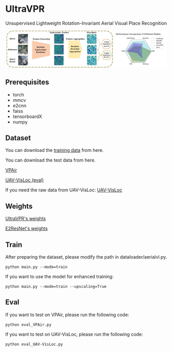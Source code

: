 # UltraVPR
Unsupervised Lightweight Rotation-Invariant Aerial Visual Place Recognition 

![image](https://github.com/cbbhuxx/UltraVPR/blob/main/img/example0.jpg)

## Prerequisites
- torch
- mmcv
- e2cnn
- faiss
- tensorboardX
- numpy



## Dataset
You can download the [training data](https://cloud.tsinghua.edu.cn/d/68c3a4ed24cc40f1a7da/?p=%2Ftraining_data&mode=list) from here.

You can download the test data from here.

[VPAir](https://github.com/AerVisLoc/vpair?tab=readme-ov-file)

[UAV-VisLoc (eval)](https://drive.google.com/drive/folders/1u7f338ZHbZbMdJPA_a_NPWXX4Y_MgUH9?usp=drive_link)

If you need the raw data from UAV-VisLoc:
[UAV-VisLoc](https://github.com/IntelliSensing/UAV-VisLoc)



## Weights

[UltraVPR's weights](https://drive.google.com/drive/folders/1Vfn6OznzuReX4fcygVY8ASLeTRAQ35b9?usp=drive_link)

[E2ResNet's weights](https://drive.google.com/drive/folders/1-Ft6N4hlR7CDTwNmY0HKYVQnQ54qNc75?usp=drive_link)


## Train

After preparing the dataset, please modify the path in dataloader/aerialvl.py.
```
python main.py --mode=train
```
If you want to use the model for enhanced training:
```
python main.py --mode=train --upscaling=True
```

## Eval
If you want to test on VPAir, please run the following code:
```
python eval_VPAir.py
```

If you want to test on UAV-VisLoc, please run the following code:
```
python eval_UAV-VisLoc.py
```



